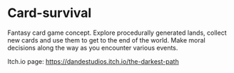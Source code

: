 # Card-survival
Fantasy card game concept. Explore procedurally generated lands, collect new cards and use them to get to the end of the world. Make moral decisions along the way as you encounter various events.

Itch.io page: https://dandestudios.itch.io/the-darkest-path
